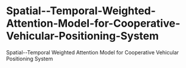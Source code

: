 # Spatial--Temporal-Weighted-Attention-Model-for-Cooperative-Vehicular-Positioning-System
Spatial--Temporal Weighted Attention Model for Cooperative Vehicular Positioning System
